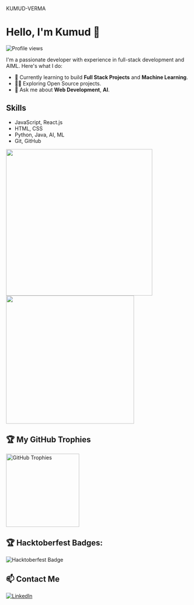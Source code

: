 KUMUD-VERMA
# Hello, I'm Kumud 👋

![Profile views](https://komarev.com/ghpvc/?username=KUMUD-TECH)

I'm a passionate developer with experience in full-stack development and AIML. Here's what I do:

- 🌱 Currently learning to build **Full Stack Projects** and **Machine Learning**.
- 👨‍💻 Exploring Open Source projects.
- 💬 Ask me about **Web Development**, **AI**.

## Skills
- JavaScript, React.js 
- HTML, CSS 
- Python, Java, AI, ML
- Git, GitHub
    
  
<a href="https://github.com/KUMUD-TECH">
  <img height=400 align="center" src="https://github-readme-stats.vercel.app/api?username=KUMUD-TECH&show_icons=true&theme=light" />
</a>
<a href="https://github.com/KUMUD-TECH">
  <img width=350 align="center" src="https://github-readme-stats.vercel.app/api/top-langs/?username=anuraghazra&layout=pie" />
</a>

## 🏆 My GitHub Trophies
<a href="https://github.com/KUMUD-TECH">
  <img height=200 align="center" src="https://github-profile-trophy.vercel.app/?username=KUMUD-TECH&theme=transparent" alt="GitHub Trophies" />
</a>


## 🏆 Hacktoberfest Badges:
![Hacktoberfest Badge](https://holopin.me/@kumudtech)


## 📫 Contact Me
[![LinkedIn](https://img.shields.io/badge/LinkedIn-blue?logo=linkedin&logoColor=white&style=for-the-badge)](https://www.linkedin.com/in/kumud-verma-1sd9)




